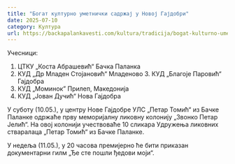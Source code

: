 ```yaml
---
title: "Богат културно уметнички садржај у Новој Гајдобри"
date: 2025-07-10
category: Култура
url: https://backapalankavesti.com/kultura/tradicija/bogat-kulturno-umetnicki-sadrzaj-u-novoj-gajdobri/
---
```


Учесници:
1. ЦТКУ „Коста Абрашевић“ Бачка Паланка
2. КУД „Др Младен Стојановић“ Младеново
З. КУД „Благоје Паровић“ Гајдобра
4. КУД „Моминок” Прилеп, Македонија
5. КУД „Јован Дучић“ Нова Гајдобра

У суботу (10.05.), у центру Нове Гајдобре УЛС „Петар Томић“ из Бачке Паланке одржаће прву меморијалну ликовну колонију „Звонко Петар Јелић“. На овој колонији учествоваће 10 сликара Удружења ликовних стваралаца „Петар Томић“ из Бачке Паланке.

У недеља (11.05.), у 20 часова премијерно ће бити приказан документарни гилм „Ђе сте пошли ђедови моји“.
